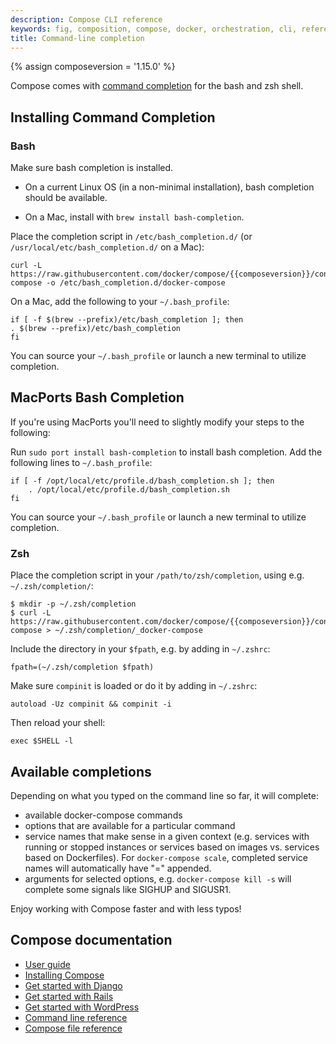 ```yaml
---
description: Compose CLI reference
keywords: fig, composition, compose, docker, orchestration, cli, reference
title: Command-line completion
---
```


{% assign composeversion = '1.15.0' %}

Compose comes with [command completion](http://en.wikipedia.org/wiki/Command-line_completion)
for the bash and zsh shell.

## Installing Command Completion

### Bash

Make sure bash completion is installed.

*  On a current Linux OS (in a non-minimal installation), bash completion should be
available.

*  On a Mac, install with `brew install bash-completion`.

Place the completion script in `/etc/bash_completion.d/`
(or `/usr/local/etc/bash_completion.d/` on a Mac):

```shell
curl -L https://raw.githubusercontent.com/docker/compose/{{composeversion}}/contrib/completion/bash/docker-compose -o /etc/bash_completion.d/docker-compose
```

On a Mac, add the following to your `~/.bash_profile`:

```shell
if [ -f $(brew --prefix)/etc/bash_completion ]; then
. $(brew --prefix)/etc/bash_completion
fi
```

You can source your `~/.bash_profile` or launch a new terminal to utilize
completion.

## MacPorts Bash Completion

If you're using MacPorts you'll need to slightly modify your steps to the
following:

Run `sudo port install bash-completion` to install bash completion.
Add the following lines to `~/.bash_profile`:

```shell
if [ -f /opt/local/etc/profile.d/bash_completion.sh ]; then
    . /opt/local/etc/profile.d/bash_completion.sh
fi
```

You can source your `~/.bash_profile` or launch a new terminal to utilize
completion.

### Zsh

Place the completion script in your `/path/to/zsh/completion`, using e.g. `~/.zsh/completion/`:

```shell
$ mkdir -p ~/.zsh/completion
$ curl -L https://raw.githubusercontent.com/docker/compose/{{composeversion}}/contrib/completion/zsh/_docker-compose > ~/.zsh/completion/_docker-compose
```

Include the directory in your `$fpath`, e.g. by adding in `~/.zshrc`:

```shell
fpath=(~/.zsh/completion $fpath)
```

Make sure `compinit` is loaded or do it by adding in `~/.zshrc`:

```shell
autoload -Uz compinit && compinit -i
```

Then reload your shell:

```shell
exec $SHELL -l
```

## Available completions

Depending on what you typed on the command line so far, it will complete:

 - available docker-compose commands
 - options that are available for a particular command
 - service names that make sense in a given context (e.g. services with running or stopped instances or services based on images vs. services based on Dockerfiles). For `docker-compose scale`, completed service names will automatically have "=" appended.
 - arguments for selected options, e.g. `docker-compose kill -s` will complete some signals like SIGHUP and SIGUSR1.

Enjoy working with Compose faster and with less typos!

## Compose documentation

- [User guide](index.md)
- [Installing Compose](install.md)
- [Get started with Django](django.md)
- [Get started with Rails](rails.md)
- [Get started with WordPress](wordpress.md)
- [Command line reference](./reference/index.md)
- [Compose file reference](compose-file.md)
